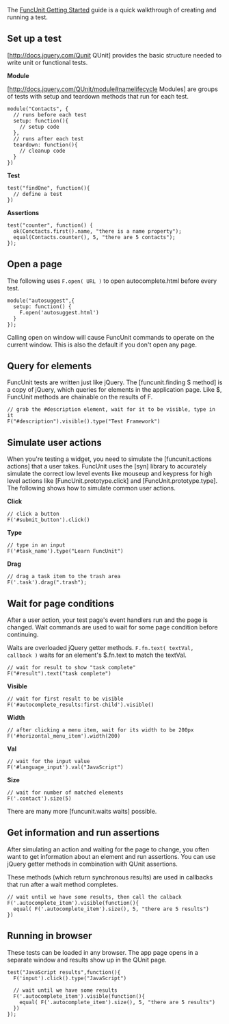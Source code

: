 <!--

@constructor FuncUnit
@group actions Actions
@group css CSS
@group dimensions Dimensions
@group manipulation Manipulation
@group traversal Traversal
@group waits Waits
@group utilities Utilities

-->

The [FuncUnit Getting Started](../guides/started) guide is a quick walkthrough of creating and running a test.

<h2 id="setup">Set up a test</h2>

[http://docs.jquery.com/Qunit QUnit] provides the basic structure needed to write unit or functional tests.

__Module__

[http://docs.jquery.com/QUnit/module#namelifecycle Modules] are groups of tests with setup and teardown methods that run for each test.

    module("Contacts", {
      // runs before each test
      setup: function(){
        // setup code
      },
      // runs after each test
      teardown: function(){
        // cleanup code
      }
    })

__Test__

    test("findOne", function(){
      // define a test
    })

__Assertions__

    test("counter", function() {
      ok(Conctacts.first().name, "there is a name property");
      equal(Contacts.counter(), 5, "there are 5 contacts");
    });

<h2 id="open">Open a page</h2>

The following uses <code>F.open( URL )</code> to open autocomplete.html before every test.

    module("autosuggest",{
      setup: function() {
        F.open('autosuggest.html')
      }
    });

Calling open on window will cause FuncUnit commands to operate on the current window.  This is also the default if you don't open any page.


<h2 id="query">Query for elements</h2>

FuncUnit tests are written just like jQuery.  The [funcunit.finding S method] is a copy of jQuery, which queries for elements in
the application page.  Like $, FuncUnit methods are chainable on the results of F.

    // grab the #description element, wait for it to be visible, type in it
    F("#description").visible().type("Test Framework")

<h2 id="simulate">Simulate user actions</h2>

When you're testing a widget, you need to simulate the [funcunit.actions actions] that a user takes.  FuncUnit uses the
[syn] library to accurately simulate the correct low level events like mouseup and keypress for high
level actions like [FuncUnit.prototype.click] and [FuncUnit.prototype.type].  The following shows how to simulate common user actions.

__Click__

    // click a button
    F('#submit_button').click()

__Type__

    // type in an input
    F('#task_name').type("Learn FuncUnit")

__Drag__

    // drag a task item to the trash area
    F('.task').drag(".trash");

<h2 id="wait">Wait for page conditions</h2>

After a user action, your test page's event handlers run and the page is changed.
Wait commands are used to wait for some page condition before continuing.

Waits are overloaded jQuery getter methods.  <code>F.fn.text( textVal, callback )</code>
waits for an element's $.fn.text to match the textVal.

    // wait for result to show "task complete"
    F("#result").text("task complete")

__Visible__

    // wait for first result to be visible
    F('#autocomplete_results:first-child').visible()

__Width__

    // after clicking a menu item, wait for its width to be 200px
    F('#horizontal_menu_item').width(200)

__Val__

    // wait for the input value
    F('#language_input').val("JavaScript")

__Size__

    // wait for number of matched elements
    F('.contact').size(5)

There are many more [funcunit.waits waits] possible.


<h2 id="get">Get information and run assertions</h2>

After simulating an action and waiting for the page to change, you often want to get information
about an element and run assertions.  You can use jQuery getter methods in combination with QUnit assertions.

These methods (which return synchronous results) are used in callbacks that run after a wait method completes.

    // wait until we have some results, then call the calback
    F('.autocomplete_item').visible(function(){
      equal( F('.autocomplete_item').size(), 5, "there are 5 results")
    })

<h2 id="browser">Running in browser</h2>

These tests can be loaded in any browser.  The app page opens in a separate window and results show up in the QUnit page.

    test("JavaScript results",function(){
      F('input').click().type("JavaScript")

      // wait until we have some results
      F('.autocomplete_item').visible(function(){
        equal( F('.autocomplete_item').size(), 5, "there are 5 results")
      })
    });